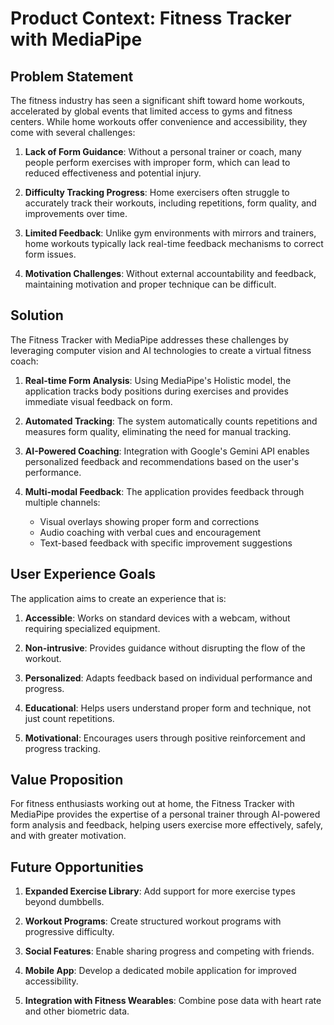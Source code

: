 # Product Context: Fitness Tracker with MediaPipe

## Problem Statement

The fitness industry has seen a significant shift toward home workouts, accelerated by global events that limited access to gyms and fitness centers. While home workouts offer convenience and accessibility, they come with several challenges:

1. **Lack of Form Guidance**: Without a personal trainer or coach, many people perform exercises with improper form, which can lead to reduced effectiveness and potential injury.

2. **Difficulty Tracking Progress**: Home exercisers often struggle to accurately track their workouts, including repetitions, form quality, and improvements over time.

3. **Limited Feedback**: Unlike gym environments with mirrors and trainers, home workouts typically lack real-time feedback mechanisms to correct form issues.

4. **Motivation Challenges**: Without external accountability and feedback, maintaining motivation and proper technique can be difficult.

## Solution

The Fitness Tracker with MediaPipe addresses these challenges by leveraging computer vision and AI technologies to create a virtual fitness coach:

1. **Real-time Form Analysis**: Using MediaPipe's Holistic model, the application tracks body positions during exercises and provides immediate visual feedback on form.

2. **Automated Tracking**: The system automatically counts repetitions and measures form quality, eliminating the need for manual tracking.

3. **AI-Powered Coaching**: Integration with Google's Gemini API enables personalized feedback and recommendations based on the user's performance.

4. **Multi-modal Feedback**: The application provides feedback through multiple channels:
   - Visual overlays showing proper form and corrections
   - Audio coaching with verbal cues and encouragement
   - Text-based feedback with specific improvement suggestions

## User Experience Goals

The application aims to create an experience that is:

1. **Accessible**: Works on standard devices with a webcam, without requiring specialized equipment.

2. **Non-intrusive**: Provides guidance without disrupting the flow of the workout.

3. **Personalized**: Adapts feedback based on individual performance and progress.

4. **Educational**: Helps users understand proper form and technique, not just count repetitions.

5. **Motivational**: Encourages users through positive reinforcement and progress tracking.

## Value Proposition

For fitness enthusiasts working out at home, the Fitness Tracker with MediaPipe provides the expertise of a personal trainer through AI-powered form analysis and feedback, helping users exercise more effectively, safely, and with greater motivation.

## Future Opportunities

1. **Expanded Exercise Library**: Add support for more exercise types beyond dumbbells.

2. **Workout Programs**: Create structured workout programs with progressive difficulty.

3. **Social Features**: Enable sharing progress and competing with friends.

4. **Mobile App**: Develop a dedicated mobile application for improved accessibility.

5. **Integration with Fitness Wearables**: Combine pose data with heart rate and other biometric data.
